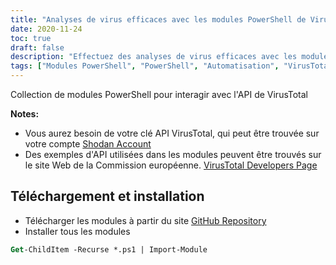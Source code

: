 ```yaml
---
title: "Analyses de virus efficaces avec les modules PowerShell de VirusTotal"
date: 2020-11-24
toc: true
draft: false
description: "Effectuez des analyses de virus efficaces avec les modules PowerShell de VirusTotal en automatisant l'interaction avec l'API de VirusTotal et en rationalisant votre flux de travail en matière de sécurité."
tags: ["Modules PowerShell", "PowerShell", "Automatisation", "VirusTotal", "Analyse des virus", "Balayage des domaines", "Clé API", "API de VirusTotal", "Page des développeurs de VirusTotal", "Administration des systèmes", "Flux de travail en matière de sécurité", "Analyse efficace des virus", "Télécharger et installer", "Dépôt GitHub", "Exemples d'utilisation de l'API"]
---
```

 Collection de modules PowerShell pour interagir avec l'API de VirusTotal

**Notes:**
- Vous aurez besoin de votre clé API VirusTotal, qui peut être trouvée sur votre compte [Shodan Account](https://www.virustotal.com/gui/)
- Des exemples d'API utilisées dans les modules peuvent être trouvés sur le site Web de la Commission européenne. [VirusTotal Developers Page](https://developers.virustotal.com/reference#getting-started)

## Téléchargement et installation
- Télécharger les modules à partir du site [GitHub Repository](https://github.com/simeononsecurity/VirusTotal-PS)
- Installer tous les modules
```ps
Get-ChildItem -Recurse *.ps1 | Import-Module
```